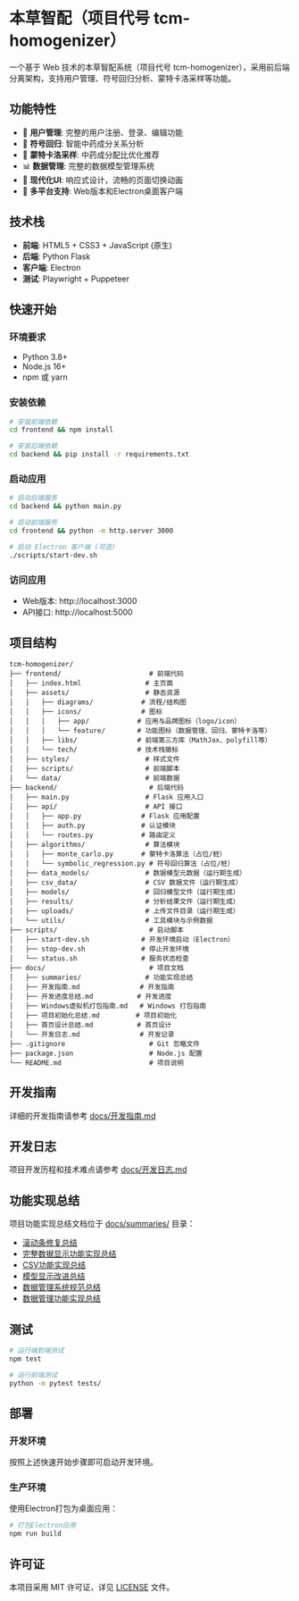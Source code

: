 # 本草智配（项目代号 tcm-homogenizer）

一个基于 Web 技术的本草智配系统（项目代号 tcm-homogenizer），采用前后端分离架构，支持用户管理、符号回归分析、蒙特卡洛采样等功能。

## 功能特性

- 🔐 **用户管理**: 完整的用户注册、登录、编辑功能
- 🧬 **符号回归**: 智能中药成分关系分析
- 🎲 **蒙特卡洛采样**: 中药成分配比优化推荐
- 📊 **数据管理**: 完整的数据模型管理系统
- 🎨 **现代化UI**: 响应式设计，流畅的页面切换动画
- 📱 **多平台支持**: Web版本和Electron桌面客户端

## 技术栈

- **前端**: HTML5 + CSS3 + JavaScript (原生)
- **后端**: Python Flask
- **客户端**: Electron
- **测试**: Playwright + Puppeteer

## 快速开始

### 环境要求

- Python 3.8+
- Node.js 16+
- npm 或 yarn

### 安装依赖

```bash
# 安装前端依赖
cd frontend && npm install

# 安装后端依赖
cd backend && pip install -r requirements.txt
```

### 启动应用

```bash
# 启动后端服务
cd backend && python main.py

# 启动前端服务
cd frontend && python -m http.server 3000

# 启动 Electron 客户端 (可选)
./scripts/start-dev.sh
```

### 访问应用

- Web版本: http://localhost:3000
- API接口: http://localhost:5000

## 项目结构

```
tcm-homogenizer/
├── frontend/                      # 前端代码
│   ├── index.html                # 主页面
│   ├── assets/                   # 静态资源
│   │   ├── diagrams/            # 流程/结构图
│   │   ├── icons/               # 图标
│   │   │   ├── app/            # 应用与品牌图标（logo/icon）
│   │   │   └── feature/        # 功能图标（数据管理、回归、蒙特卡洛等）
│   │   ├── libs/               # 前端第三方库（MathJax、polyfill等）
│   │   └── tech/               # 技术栈徽标
│   ├── styles/                   # 样式文件
│   ├── scripts/                  # 前端脚本
│   └── data/                     # 前端数据
├── backend/                       # 后端代码
│   ├── main.py                   # Flask 应用入口
│   ├── api/                      # API 接口
│   │   ├── app.py               # Flask 应用配置
│   │   ├── auth.py              # 认证模块
│   │   └── routes.py            # 路由定义
│   ├── algorithms/               # 算法模块
│   │   ├── monte_carlo.py       # 蒙特卡洛算法（占位/桩）
│   │   └── symbolic_regression.py # 符号回归算法（占位/桩）
│   ├── data_models/              # 数据模型元数据（运行期生成）
│   ├── csv_data/                 # CSV 数据文件（运行期生成）
│   ├── models/                   # 回归模型文件（运行期生成）
│   ├── results/                  # 分析结果文件（运行期生成）
│   ├── uploads/                  # 上传文件目录（运行期生成）
│   └── utils/                    # 工具模块与示例数据
├── scripts/                       # 启动脚本
│   ├── start-dev.sh             # 开发环境启动（Electron）
│   ├── stop-dev.sh              # 停止开发环境
│   └── status.sh                # 服务状态检查
├── docs/                          # 项目文档
│   ├── summaries/                # 功能实现总结
│   ├── 开发指南.md               # 开发指南
│   ├── 开发进度总结.md           # 开发进度
│   ├── Windows虚拟机打包指南.md   # Windows 打包指南
│   ├── 项目初始化总结.md         # 项目初始化
│   ├── 首页设计总结.md           # 首页设计
│   └── 开发日志.md               # 开发记录
├── .gitignore                     # Git 忽略文件
├── package.json                   # Node.js 配置
└── README.md                      # 项目说明
```

## 开发指南

详细的开发指南请参考 [docs/开发指南.md](docs/开发指南.md)

## 开发日志

项目开发历程和技术难点请参考 [docs/开发日志.md](docs/开发日志.md)

## 功能实现总结

项目功能实现总结文档位于 [docs/summaries/](docs/summaries/) 目录：

- [滚动条修复总结](docs/summaries/滚动条修复总结.md)
- [完整数据显示功能实现总结](docs/summaries/完整数据显示功能实现总结.md)
- [CSV功能实现总结](docs/summaries/CSV功能实现总结.md)
- [模型显示改进总结](docs/summaries/模型显示改进总结.md)
- [数据管理系统规范总结](docs/summaries/数据管理系统规范总结.md)
- [数据管理功能实现总结](docs/summaries/数据管理功能实现总结.md)

## 测试

```bash
# 运行端到端测试
npm test

# 运行前端测试
python -m pytest tests/
```

## 部署

### 开发环境
按照上述快速开始步骤即可启动开发环境。

### 生产环境
使用Electron打包为桌面应用：

```bash
# 打包Electron应用
npm run build
```

## 许可证

本项目采用 MIT 许可证，详见 [LICENSE](LICENSE) 文件。 
